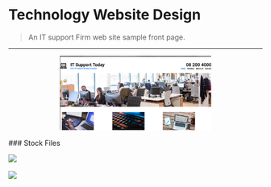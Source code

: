 # Technology Website Design
> An IT support Firm web site sample front page.
***
<p align='center'>
  <img src='./img/IT-firm.png' width='300' />
</p>
### Stock Files

[![](https://img.shields.io/badge/-Title%20Icon-0a0a0a.svg?style=flat&colorA=0a0a0a)](https://www.favicon.cc/?action=icon&file_id=953221)

[![](https://img.shields.io/badge/-Company%20Logo-0a0a0a.svg?style=flat&colorA=0a0a0a)](https://fontawesome.com/icons/laptop-code?style=solid)
